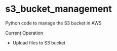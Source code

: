 # s3_bucket_management
Python code to manage the S3 bucket in AWS

Current Operation
- Upload files to S3 bucket
